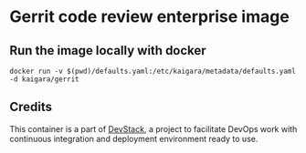 Gerrit code review enterprise image
===================================

## Run the image locally with docker

`docker run -v $(pwd)/defaults.yaml:/etc/kaigara/metadata/defaults.yaml -d kaigara/gerrit`

## Credits

   This container is a part of [DevStack](https://www.devstack.com/), a project to facilitate DevOps work with continuous integration and deployment environment ready to use.
